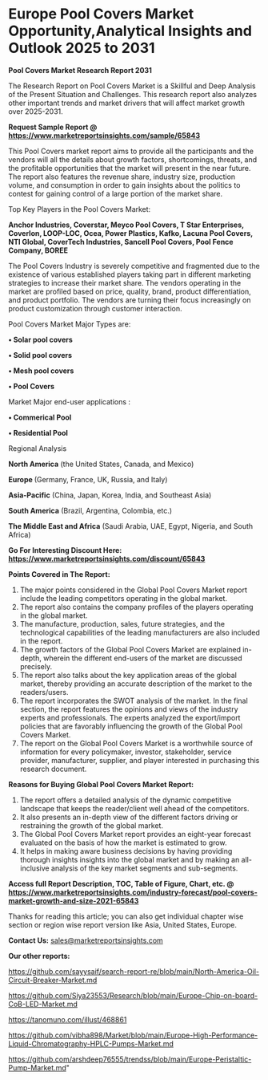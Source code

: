# Europe Pool Covers Market Opportunity,Analytical Insights and Outlook 2025 to 2031

<strong>Pool Covers Market Research Report 2031</strong>

The Research Report on Pool Covers Market is a Skillful and Deep Analysis of the Present Situation and Challenges. This research report also analyzes other important trends and market drivers that will affect market growth over 2025-2031.

<strong>Request Sample Report @ <a href=https://www.marketreportsinsights.com/sample/65843>https://www.marketreportsinsights.com/sample/65843</a></strong>

This Pool Covers market report aims to provide all the participants and the vendors will all the details about growth factors, shortcomings, threats, and the profitable opportunities that the market will present in the near future. The report also features the revenue share, industry size, production volume, and consumption in order to gain insights about the politics to contest for gaining control of a large portion of the market share.

Top Key Players in the Pool Covers Market:

<strong>Anchor Industries, Coverstar, Meyco Pool Covers, T Star Enterprises, Coverlon, LOOP-LOC, Ocea, Power Plastics, Kafko, Lacuna Pool Covers, NTI Global, CoverTech Industries, Sancell Pool Covers, Pool Fence Company, BOREE</strong>

The Pool Covers Industry is severely competitive and fragmented due to the existence of various established players taking part in different marketing strategies to increase their market share. The vendors operating in the market are profiled based on price, quality, brand, product differentiation, and product portfolio. The vendors are turning their focus increasingly on product customization through customer interaction.

Pool Covers Market Major Types are:

<strong>• Solar pool covers

• Solid pool covers

• Mesh pool covers

• Pool Covers</strong>

Market Major end-user applications :

<strong>• Commerical Pool

• Residential Pool</strong>

Regional Analysis

</u><strong><b>North America</b></strong> (the United States, Canada, and Mexico)

<strong><b>Europe </b></strong>(Germany, France, UK, Russia, and Italy)

<strong><b>Asia-Pacific</b></strong> (China, Japan, Korea, India, and Southeast Asia)

<strong><b>South America</b></strong> (Brazil, Argentina, Colombia, etc.)

<strong><b>The Middle East and Africa</b></strong> (Saudi Arabia, UAE, Egypt, Nigeria, and South Africa)

<strong>Go For Interesting Discount Here: <a href=https://www.marketreportsinsights.com/discount/65843>https://www.marketreportsinsights.com/discount/65843</a></strong>

<strong>Points Covered in The Report:</strong>
<ol>
  <li>The major points considered in the Global Pool Covers Market report include the leading competitors operating in the global market.</li>
  <li>The report also contains the company profiles of the players operating in the global market.</li>
  <li>The manufacture, production, sales, future strategies, and the technological capabilities of the leading manufacturers are also included in the report.</li>
  <li>The growth factors of the Global Pool Covers Market are explained in-depth, wherein the different end-users of the market are discussed precisely.</li>
  <li>The report also talks about the key application areas of the global market, thereby providing an accurate description of the market to the readers/users.</li>
  <li>The report incorporates the SWOT analysis of the market. In the final section, the report features the opinions and views of the industry experts and professionals. The experts analyzed the export/import policies that are favorably influencing the growth of the Global Pool Covers Market.</li>
  <li>The report on the Global Pool Covers Market is a worthwhile source of information for every policymaker, investor, stakeholder, service provider, manufacturer, supplier, and player interested in purchasing this research document.</li>
</ol>
<strong>Reasons for Buying Global Pool Covers Market Report:</strong>

<ol>
  <li>The report offers a detailed analysis of the dynamic competitive landscape that keeps the reader/client well ahead of the competitors.</li>
  <li>It also presents an in-depth view of the different factors driving or restraining the growth of the global market.</li>
  <li>The Global Pool Covers Market report provides an eight-year forecast evaluated on the basis of how the market is estimated to grow.</li>
  <li>It helps in making aware business decisions by having providing thorough insights insights into the global market and by making an all-inclusive analysis of the key market segments and sub-segments.</li>
</ol>
<strong>Access full Report Description, TOC, Table of Figure, Chart, etc. @ <a href=https://www.marketreportsinsights.com/industry-forecast/pool-covers-market-growth-and-size-2021-65843>https://www.marketreportsinsights.com/industry-forecast/pool-covers-market-growth-and-size-2021-65843</a></strong>


Thanks for reading this article; you can also get individual chapter wise section or region wise report version like Asia, United States, Europe.

<strong>Contact Us:</strong>
sales@marketreportsinsights.com

<strong>Our other reports:</strong>

<a href=https://github.com/sayysaif/search-report-re/blob/main/North-America-Oil-Circuit-Breaker-Market.md>https://github.com/sayysaif/search-report-re/blob/main/North-America-Oil-Circuit-Breaker-Market.md</a>

<a href=https://github.com/Siya23553/Research/blob/main/Europe-Chip-on-board-CoB-LED-Market.md>https://github.com/Siya23553/Research/blob/main/Europe-Chip-on-board-CoB-LED-Market.md</a>

<a href=https://tanomuno.com/illust/468861>https://tanomuno.com/illust/468861</a>

<a href=https://github.com/vibha898/Market/blob/main/Europe-High-Performance-Liquid-Chromatography-HPLC-Pumps-Market.md>https://github.com/vibha898/Market/blob/main/Europe-High-Performance-Liquid-Chromatography-HPLC-Pumps-Market.md</a>

<a href=https://github.com/arshdeep76555/trendss/blob/main/Europe-Peristaltic-Pump-Market.md>https://github.com/arshdeep76555/trendss/blob/main/Europe-Peristaltic-Pump-Market.md</a>"
